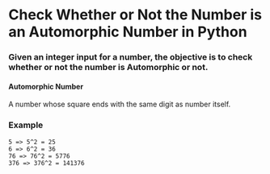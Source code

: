# Check Whether or Not the Number is an Automorphic Number in Python
### Given an integer input for a number, the objective is to check whether or not the number is Automorphic or not.

#### Automorphic Number
A number whose square ends with the same digit as number itself.

### Example
```
5 => 5^2 = 25 
6 => 6^2 = 36
76 => 76^2 = 5776
376 => 376^2 = 141376
```
